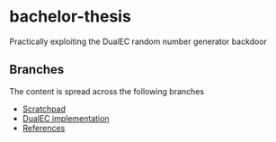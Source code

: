 # bachelor-thesis
Practically exploiting the DualEC random number generator backdoor

## Branches
The content is spread across the following branches

- [Scratchpad](../../tree/scratchpad)
- [DualEC implementation](../../tree/dualec-impl)
- [References](../../tree/references)

